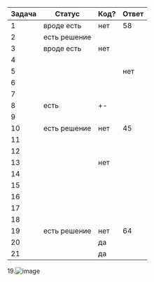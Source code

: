 | Задача | Статус |Код? |  Ответ |
| ------ | ------ | ------ | ------ |
| 1 |  вроде есть |  нет  |  58 |
| 2 |  есть решение|    |     |
| 3 |  вроде есть  |  нет  |    |
| 4 |    |    |    |
| 5 |    |    |  нет  | 
| 6 |    |    |    | 
| 7 |    |    |    | 
| 8 |  есть  |  +-  |    |
| 9 |    |    |    |
| 10 |  есть решение | нет   | 45   |
| 11 |   |    |    |
| 12 |   |    |    |
| 13 |   |  нет  |    |
| 14 |   |    |    |
| 15 |   |    |    |
| 16 |   |    |    |
| 17 |   |    |    |
| 18 |   |    |    |
| 19 |  есть решение |  нет   |  64  |
| 20 |   |  да  |    |
| 21 |   |   да |    |

19.![image](https://user-images.githubusercontent.com/114381796/208225004-b801f279-4b77-4f82-9959-097b045baef2.png)
    
